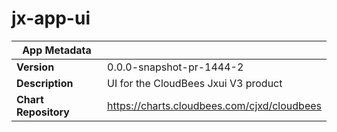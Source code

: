 # jx-app-ui

|App Metadata||
|---|---|
| **Version** | 0.0.0-snapshot-pr-1444-2 |
| **Description** | UI for the CloudBees Jxui V3 product |
| **Chart Repository** | https://charts.cloudbees.com/cjxd/cloudbees |
